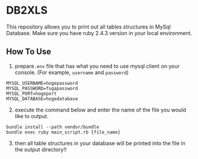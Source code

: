 # DB2XLS

This repository allows you to print out all tables structures in MySql Database.
Make sure you have ruby 2.4.3 version in your local environment.

## How To Use
1. prepare`.env` file that has what you need to use mysql client on your console. (For example, `username` and `password`) 

```.env
MYSQL_USERNAME=hogepassword
MYSQL_PASSWORD=fugapassword
MYSQL_PORT=hogeport
MYSQL_DATABASE=hogedatabase
```

2. execute the command below and enter the name of the file you would like to output.
```
bundle install --path vendor/bundle
bundle exec ruby main_script.rb {file_name}
```

3. then all table structures in your database will be printed into the file in the output directory!!
